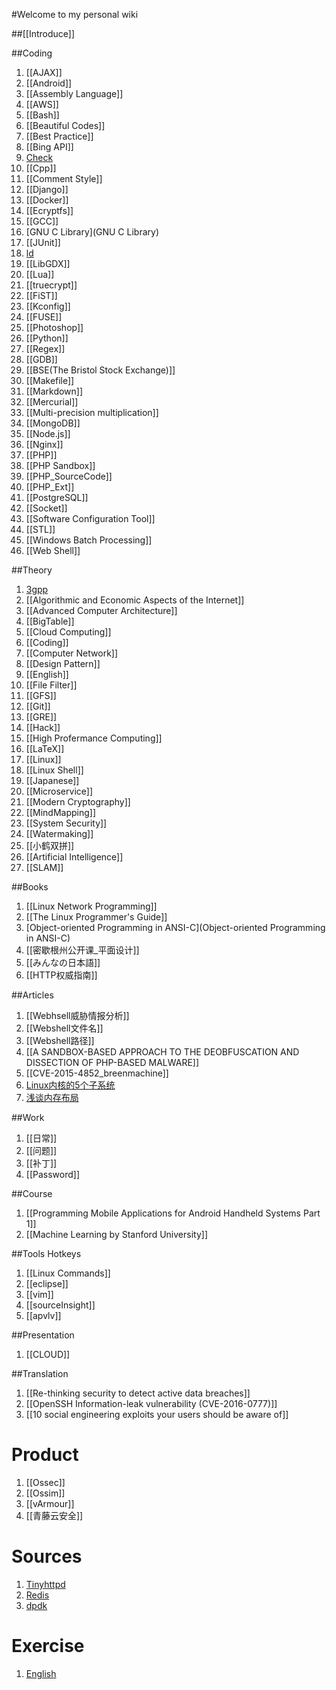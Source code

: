 #Welcome to my personal wiki

##[[Introduce]]

##Coding

1. [[AJAX]]
3. [[Android]]
4. [[Assembly Language]]
5. [[AWS]]
6. [[Bash]]
7. [[Beautiful Codes]]
8. [[Best Practice]]
9. [[Bing API]]
10. [Check](Check)
11. [[Cpp]]
12. [[Comment Style]]
13. [[Django]]
14. [[Docker]]
15. [[Ecryptfs]]
16. [[GCC]]
17. [GNU C Library](GNU C Library)
18. [[JUnit]]
19. [ld](ld)
20. [[LibGDX]]
21. [[Lua]]
22. [[truecrypt]]
23. [[FiST]]
24. [[Kconfig]]
25. [[FUSE]]
26. [[Photoshop]]
27. [[Python]]
28. [[Regex]]
29. [[GDB]]
30. [[BSE(The Bristol Stock Exchange)]]
31. [[Makefile]]
32. [[Markdown]]
33. [[Mercurial]]
34. [[Multi-precision multiplication]]
35. [[MongoDB]]
36. [[Node.js]]
37. [[Nginx]]
38. [[PHP]]
39. [[PHP Sandbox]]
40. [[PHP_SourceCode]]
41. [[PHP_Ext]]
42. [[PostgreSQL]]
43. [[Socket]]
44. [[Software Configuration Tool]]
45. [[STL]]
46. [[Windows Batch Processing]]
47. [[Web Shell]]

##Theory

1. [3gpp](3gpp)
1. [[Algorithmic and Economic Aspects of the Internet]]
1. [[Advanced Computer Architecture]]
1. [[BigTable]]
1. [[Cloud Computing]]
1. [[Coding]]
1. [[Computer Network]]
1. [[Design Pattern]]
1. [[English]]
1. [[File Filter]]
1. [[GFS]]
1. [[Git]]
1. [[GRE]]
1. [[Hack]]
1. [[High Profermance Computing]]
1. [[LaTeX]]
1. [[Linux]]
1. [[Linux Shell]]
1. [[Japanese]]
1. [[Microservice]]
1. [[Modern Cryptography]]
1. [[MindMapping]]
1. [[System Security]]
1. [[Watermaking]]
1. [[小鹤双拼]]
1. [[Artificial Intelligence]]
1. [[SLAM]]

##Books

1. [[Linux Network Programming]]
1. [[The Linux Programmer's Guide]]
2. [Object-oriented Programming in ANSI-C](Object-oriented Programming in ANSI-C)
3. [[密歇根州公开课_平面设计]]
4. [[みんなの日本語]]
5. [[HTTP权威指南]]

##Articles

1. [[Webhsell威胁情报分析]]
2. [[Webshell文件名]]
4. [[Webshell路径]]
5. [[A SANDBOX-BASED APPROACH TO THE DEOBFUSCATION AND DISSECTION OF PHP-BASED MALWARE]]
6. [[CVE-2015-4852_breenmachine]]
7. [Linux内核的5个子系统](Linux内核的5个子系统)
8. [浅谈内存布局](浅谈内存布局)

##Work

1. [[日常]]
1. [[问题]]
1. [[补丁]]
1. [[Password]]

##Course

1. [[Programming Mobile Applications for Android Handheld Systems Part 1]]
1. [[Machine Learning by Stanford University]]

##Tools Hotkeys

1. [[Linux Commands]]
1. [[eclipse]]
1. [[vim]]
1. [[sourceInsight]]
1. [[apvlv]]

##Presentation

1. [[CLOUD]]

##Translation

1. [[Re-thinking security to detect active data breaches]]
1. [[OpenSSH Information-leak vulnerability (CVE-2016-0777)]]
1. [[10 social engineering exploits your users should be aware of]]

# Product

1. [[Ossec]]
1. [[Ossim]]
1. [[vArmour]]
1. [[青藤云安全]]

# Sources

1. [Tinyhttpd](Tinyhttpd)
1. [Redis](Redis)
1. [dpdk](dpdk)

# Exercise

1. [English](English)
